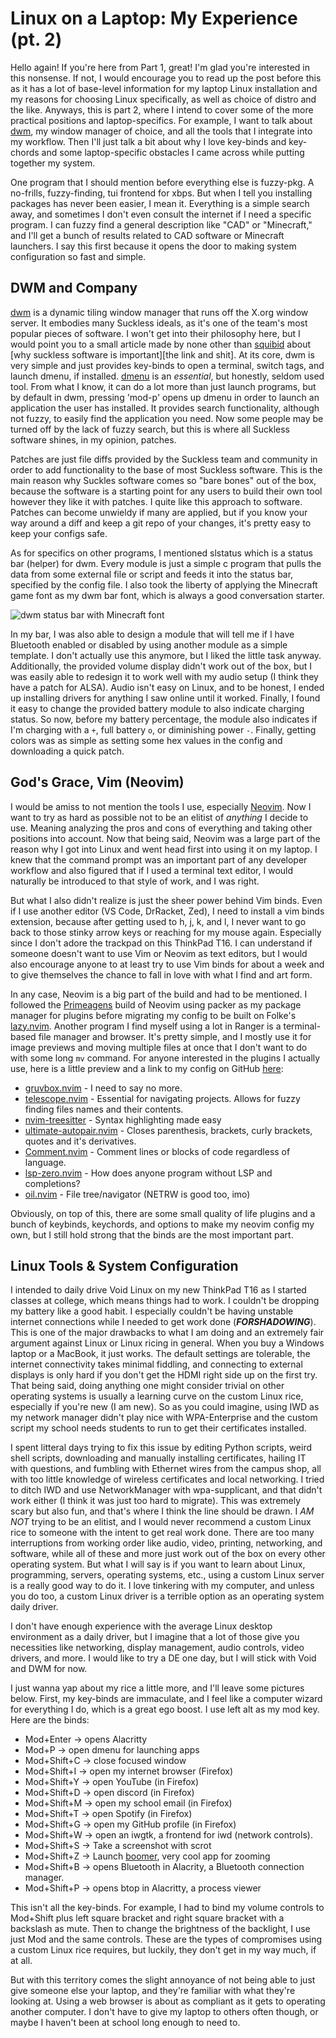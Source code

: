 # Linux on a Laptop: My Experience (pt. 2)

Hello again! If you're here from Part 1, great! I'm glad you're interested in this nonsense. If not, I would encourage you to read up the post before this as it has a lot of base-level information for my laptop Linux installation and my reasons for choosing Linux specifically, as well as choice of distro and the like. Anyways, this is part 2, where I intend to cover some of the more practical positions and laptop-specifics. For example, I want to talk about [dwm](https://suckless.org/dwm), my window manager of choice, and all the tools that I integrate into my workflow. Then I'll just talk a bit about why I love key-binds and key-chords and some laptop-specific obstacles I came across while putting together my system.

One program that I should mention before everything else is fuzzy-pkg. A no-frills, fuzzy-finding, tui frontend for xbps. But when I tell you installing packages has never been easier, I mean it. Everything is a simple search away, and sometimes I don't even consult the internet if I need a specific program. I can fuzzy find a general description like "CAD" or "Minecraft," and I'll get a bunch of results related to CAD software or Minecraft launchers. I say this first because it opens the door to making system configuration so fast and simple.

## DWM and Company

[dwm](https://suckless.org/dwm) is a dynamic tiling window manager that runs off the X.org window server. It embodies many Suckless ideals, as it's one of the team's most popular pieces of software. I won't get into their philosophy here, but I would point you to a small article made by none other than [squibid](https://squi.bid) about [why suckless software is important][the link and shit]. At its core, dwm is very simple and just provides key-binds to open a terminal, switch tags, and launch dmenu, if installed. [dmenu](https://suckless.org/dmenu) is an *essential*, but honestly, seldom used tool. From what I know, it can do a lot more than just launch programs, but by default in dwm, pressing 'mod-p' opens up dmenu in order to launch an application the user has installed. It provides search functionality, although not fuzzy, to easily find the application you need. Now some people may be turned off by the lack of fuzzy search, but this is where all Suckless software shines, in my opinion, patches.

Patches are just file diffs provided by the Suckless team and community in order to add functionality to the base of most Suckless software. This is the main reason why Suckles software comes so "bare bones" out of the box, because the software is a starting point for any users to build their own tool however they like it with patches. I quite like this approach to software. Patches can become unwieldy if many are applied, but if you know your way around a diff and keep a git repo of your changes, it's pretty easy to keep your configs safe.

As for specifics on other programs, I mentioned slstatus which is a status bar (helper) for dwm. Every module is just a simple c program that pulls the data from some external file or script and feeds it into the status bar, specified by the config file. I also took the liberty of applying the Minecraft game font as my dwm bar font, which is always a good conversation starter.

![dwm status bar with Minecraft font](../images/dwm_status_bar.png)

In my bar, I was also able to design a module that will tell me if I have Bluetooth enabled or disabled by using another module as a simple template. I don't actually use this anymore, but I liked the little task anyway. Additionally, the provided volume display didn't work out of the box, but I was easily able to redesign it to work well with my audio setup (I think they have a patch for ALSA). Audio isn't easy on Linux, and to be honest, I ended up installing drivers for anything I saw online until it worked.
Finally, I found it easy to change the provided battery module to also indicate charging status. So now, before my battery percentage, the module also indicates if I'm charging with a `+`, full battery `o`, or diminishing power `-`. Finally, getting colors was as simple as setting some hex values in the config and downloading a quick patch.

## God's Grace, Vim (Neovim)

I would be amiss to not mention the tools I use, especially [Neovim](https://neovim.io/). Now I want to try as hard as possible not to be an elitist of *anything* I decide to use. Meaning analyzing the pros and cons of everything and taking other positions into account. Now that being said, Neovim was a large part of the reason why I got into Linux and went head first into using it on my laptop. I knew that the command prompt was an important part of any developer workflow and also figured that if I used a terminal text editor, I would naturally be introduced to that style of work, and I was right.

But what I also didn't realize is just the sheer power behind Vim binds. Even if I use another editor (VS Code, DrRacket, Zed), I need to install a vim binds extension, because after getting used to h, j, k, and l, I never want to go back to those stinky arrow keys or reaching for my mouse again. Especially since I don't adore the trackpad on this ThinkPad T16. I can understand if someone doesn't want to use Vim or Neovim as text editors, but I would also encourage anyone to at least try to use Vim binds for about a week and to give themselves the chance to fall in love with what I find and art form.

In any case, Neovim is a big part of the build and had to be mentioned. I followed the [Primeagens](https://www.youtube.com/c/theprimeagen) build of Neovim using packer as my package manager for plugins before migrating my config to be built on Folke's [lazy.nvim](https://github.com/folke/lazy.nvim). Another program I find myself using a lot in Ranger is a terminal-based file manager and browser. It's pretty simple, and I mostly use it for image previews and moving multiple files at once that I don't want to do with some long `mv` command. For anyone interested in the plugins I actually use, here is a little preview and a link to my config on GitHub [here](https://github.com/EggbertFluffle/nvim):

* [gruvbox.nvim](https://github.com/ellisonleao/gruvbox.nvim) - I need to say no more.
* [telescope.nvim](https://github.com/nvim-telescope/telescope.nvim) - Essential for navigating projects. Allows for fuzzy finding files names and their contents.
* [nvim-treesitter](https://github.com/nvim-treesitter/nvim-treesitter) - Syntax highlighting made easy
* [ultimate-autopair.nvim](https://github.com/altermo/ultimate-autopair.nvim) - Closes parenthesis, brackets, curly brackets, quotes and it's derivatives.
* [Comment.nvim](https://github.com/numToStr/Comment.nvim) - Comment lines or blocks of code regardless of language.
* [lsp-zero.nvim](https://github.com/lsp-zero.nvim) - How does anyone program without LSP and completions?
* [oil.nvim](https://github.com/stevearc/oil.nvim) - File tree/navigator (NETRW is good too, imo)

Obviously, on top of this, there are some small quality of life plugins and a bunch of keybinds, keychords, and options to make my neovim config my own, but I still hold strong that the binds are the most important part.

## Linux Tools & System Configuration

I intended to daily drive Void Linux on my new ThinkPad T16 as I started classes at college, which means things had to work. I couldn't be dropping my battery like a good habit. I especially couldn't be having unstable internet connections while I needed to get work done (***FORSHADOWING***). This is one of the major drawbacks to what I am doing and an extremely fair argument against Linux or Linux ricing in general. When you buy a Windows laptop or a MacBook, it just works. The default settings are tolerable, the internet connectivity takes minimal fiddling, and connecting to external displays is only hard if you don't get the HDMI right side up on the first try. That being said, doing anything one might consider trivial on other operating systems is usually a learning curve on the custom Linux rice, especially if you're new (I am new). So as you could imagine, using IWD as my network manager didn't play nice with WPA-Enterprise and the custom script my school needs students to run to get their certificates installed.

I spent litteral days trying to fix this issue by editing Python scripts, weird shell scripts, downloading and manually installing certificates, hailing IT with questions, and fumbling with Ethernet wires from the campus shop, all with too little knowledge of wireless certificates and local networking. I tried to ditch IWD and use NetworkManager with wpa-supplicant, and that didn't work either (I think it was just too hard to migrate). This was extremely scary but also fun, and that's where I think the line should be drawn. I *AM NOT* trying to be an elitist, and I would never recommend a custom Linux rice to someone with the intent to get real work done. There are too many interruptions from working order like audio, video, printing, networking, and software, while all of these and more just work out of the box on every other operating system. But what I will say is if you want to learn about Linux, programming, servers, operating systems, etc., using a custom Linux server is a really good way to do it. I love tinkering with my computer, and unless you do too, a custom Linux driver is a terrible option as an operating system daily driver.

I don't have enough experience with the average Linux desktop environment as a daily driver, but I imagine that a lot of those give you necessities like networking, display management, audio controls, video drivers, and more. I would like to try a DE one day, but I will stick with Void and DWM for now.

I just wanna yap about my rice a little more, and I'll leave some pictures below. First, my key-binds are immaculate, and I feel like a computer wizard for everything I do, which is a great ego boost. I use left alt as my mod key. Here are the binds:

* Mod+Enter -> opens Alacritty
* Mod+P -> open dmenu for launching apps
* Mod+Shift+C -> close focused window
* Mod+Shift+I -> open my internet browser (Firefox)
* Mod+Shift+Y -> open YouTube (in Firefox)
* Mod+Shift+D -> open discord (in Firefox)
* Mod+Shift+M -> open my school email (in Firefox)
* Mod+Shift+T -> open Spotify (in Firefox)
* Mod+Shift+G -> open my GitHub profile (in Firefox)
* Mod+Shift+W -> open an iwgtk, a frontend for iwd (network controls).
* Mod+Shift+S -> Take a screenshot with scrot
* Mod+Shift+Z -> Launch [boomer](https://github.com/tsoding/boomer), very cool app for zooming
* Mod+Shift+B -> opens Bluetooth in Alacrity, a Bluetooth connection manager.
* Mod+Shift+P -> opens btop in Alacritty, a process viewer

This isn't all the key-binds. For example, I had to bind my volume controls to Mod+Shift plus left square bracket and right square bracket with a backslash as mute. Then to change the brightness of the backlight, I use just Mod and the same controls. These are the types of compromises using a custom Linux rice requires, but luckily, they don't get in my way much, if at all.

But with this territory comes the slight annoyance of not being able to just give someone else your laptop, and they're familiar with what they're looking at. Using a web browser is about as compliant as it gets to operating another computer. I don't have to give my laptop to others often though, or maybe I haven't been at school long enough to need to.
